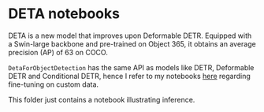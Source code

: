 # DETA notebooks

DETA is a new model that improves upon Deformable DETR. Equipped with a Swin-large backbone and pre-trained on Object 365, it obtains an average precision (AP) of 63 on COCO.

`DetaForObjectDetection` has the same API as models like DETR, Deformable DETR and Conditional DETR, hence I refer to my notebooks [here](https://github.com/NielsRogge/Transformers-Tutorials/tree/master/DETR) regarding fine-tuning on custom data.

This folder just contains a notebook illustrating inference.
